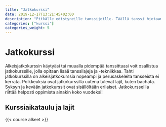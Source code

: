 ```yaml
---
title: "Jatkokurssi"
date: 2019-12-17T13:21:45+02:00
description: "Pitkälle edistyneille tanssijoille. Täällä tanssi hiotaan täydelliseksi."
categories: ["kurssi"]
categories_weight: 5
---
```

# Jatkokurssi
Alkeisjatkokurssin käytyäsi tai muualla pidempää tanssittuasi voit osallistua jatkokurssille, jolla opitaan lisää tanssilajeja ja -tekniikkaa. Tahti jatkokurssilla on alkeisjatkokurssia nopeampi ja perusaskeleita tansseista ei kerrata. Poikkeuksia ovat jatkokurssilla uutena tulevat lajit, kuten bachata. Syksyn ja kevään jatkokurssit ovat sisällöltään erilaiset. Jatkokursseilla riittää helposti oppimista ainakin koko vuodeksi!

## Kurssiaikataulu ja lajit
{{< course alkeet >}}
